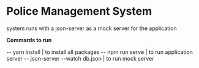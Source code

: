 # Police Management System

system runs with a json-server as a mock server for the application


**Commards to run**

-- yarn install | to install all packages
-- npm run serve | to run application server
-- json-server --watch db.json | to run mock server
